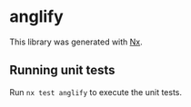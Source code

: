 # anglify

This library was generated with [Nx](https://nx.dev).

## Running unit tests

Run `nx test anglify` to execute the unit tests.

